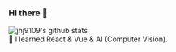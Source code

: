 ### Hi there 👋
![jhj9109's github stats](https://github-readme-stats.vercel.app/api?username=jhj9109&show_icons=true&theme=dracula&count_private=true&show_icons=true)<br>
🌱 I learned React & Vue & AI (Computer Vision).
<!--
**jhj9109/jhj9109** is a ✨ _special_ ✨ repository because its `README.md` (this file) appears on your GitHub profile.

Here are some ideas to get you started:

- 🔭 I’m currently working on ...
- 🌱 I’m currently learning ...
- 👯 I’m looking to collaborate on ...
- 🤔 I’m looking for help with ...
- 💬 Ask me about ...
- 📫 How to reach me: ...
- 😄 Pronouns: ...
- ⚡ Fun fact: ...
-->
